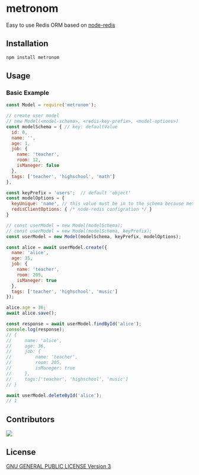 # metronom
Easy to use Redis ORM based on [node-redis](https://www.npmjs.com/package/redis)
## Installation
```bash
npm install metronom
```
## Usage

### Basic Example
```js
const Model = require('metronom');

// create user model
// new Model(<model-schema>, <redis-key-prefix>, <model-options>)
const modelSchema = { // key: defaultValue 
  id: 0,
  name: '',
  age: 1,
  job: {
    name: 'teacher',
    room: 12,
    isManeger: false
  },
  tags: ['teacher', 'highschool', 'math']
},

const keyPrefix = 'users';  // default 'object'
const modelOptions = {
  keyUnique: 'name', // this value must be in to the schema because metronom use it to create redis key like "users:12". Default value is object's created time 
  redisClientOptions: { /* node-redis configration */ }
}

// const userModel = new Model(modelSchema);
// const userModel = new Model(modelSchema, keyPrefix);
const userModel = new Model(modelSchema, keyPrefix, modelOptions);

const alice = await userModel.create({
  name: 'alice',
  age: 35,
  job: {
    name: 'teacher',
    room: 205,
    isManeger: true
  },
  tags: ['teacher', 'highschool', 'music']
});

alice.age = 36;
await alice.save();

const response = await userModel.findById('alice');
console.log(response);
// {
//     name: 'alice',
//     age: 36,
//     job: {
//         name: 'teacher',
//         room: 205,
//         isManeger: true
//     },
//     tags:['teacher', 'highschool', 'music'] 
// }

await userModel.deleteById('alice');
// 1
```

## Contributors
<a href = "https://github.com/anchovycation/metronom/graphs/contributors">
  <img src = "https://contrib.rocks/image?repo=anchovycation/metronom"/>
</a>

## License
[GNU GENERAL PUBLIC LICENSE Version 3](./LICENSE)
